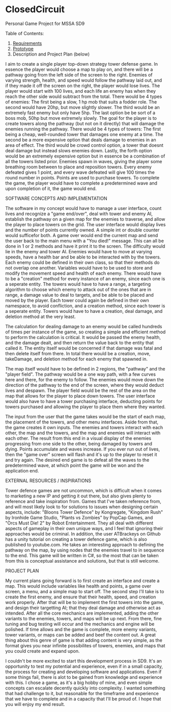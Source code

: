# ClosedCircuit
Personal Game Project for MSSA SD9<br>

Table of Contents: <br>
1. [Requirements](https://github.com/Makairo/ClosedCircuit/tree/main/Requirements) <br>
2. [Prototype](https://github.com/Makairo/ClosedCircuit/tree/main/Prototype) <br>
3. Description and Project Plan (below) <br>


I aim to create a single player top-down strategy tower defense game. In essence the player would choose a map to play on, and there will
be a pathway going from the left side of the screen to the right. Enemies of varying strength, health, and speed would follow the pathway laid out, and if they 
made it off the screen on the right, the player would lose lives. The player would start with 100 lives, and each life an enemy has when they reach the 
other side would subtract from the total. There would be 4 types of enemies: The first being a slow, 1 hp mob that suits a fodder role. The second would have 20hp, 
but move slightly slower. The third would be an extremely fast enemy but only have 5hp. The last option be be sort of a boss mob, 50hp but move extremely slowly.
The goal for the player is to create towers along the pathway (but not on it directly) that will damage the enemies running the pathway. There would be 4 types 
of towers: The first being a cheap, well-rounded tower that damages one enemy at a time. The second be a more expensive option that deals damage to enemies in
an area of effect. The third would be crowd control option, a tower that doesnt deal damage but instead slows enemies down. Lastly, the forth option would be an
extremely expensive option but in essence be a combination of all the towers listed prior. Enemies spawn in waves, giving the player some breathing room between
to place and reposition towers. Every enemy defeated gives 1 point, and every wave defeated will give 100 times the round number in points. Points are used to
purchase towers. To complete the game, the player would have to complete a predetermined wave and upon completion of it, the game would end.

SOFTWARE CONCEPTS AND IMPLEMENTATION

The software in my concept would have to manage a user interface, count lives and recognize a "game end/over", deal with tower and enemy AI, establish the pathway on 
a given map for the enemies to traverse, and allow the player to place towers on the grid. The user interface would display lives and the number of points 
currently owned. A simple int or double counter would sufficefor both. A game over would end the current map and send the user back to the main menu with a 
"You died!" message. This can all be done in 1 or 2 methods and have it print it to the screen. The difficulty would lie in the enemy and tower AI. Enemies 
would have to move at varying speeds, have a health bar and be able to be interacted with by the towers. Each enemy could be defined in their own class, so that 
their methods do not overlap one another. Variables would have to be used to store and modify the movement speed and health of each enemy. There would have to 
be a "creation" method for every instance of an enemy, since each one is a seperate entity.	The towers would have to have a range, a targeting algorithm to choose 
which enemy to attack out of the ones that are in range, a damage value to deal to targets, and be able to be placed and moved by the player. Each tower could 
again be defined in their own namespace, to avoid confliction, and a creation method, since each tower is a seperate entity. Towers would have to have a creation,
deal damage, and deletion method at the very least.

The calculation for dealing damage to an enemy would be called hundreds of times per instance of the game, so creating a simple and efficient method to perform
the calculation is critical. It would be passed the enemy health, and the damage dealt, and then return the value back to the entity that called it. The entity itself
would be concerned if that damage was fatal and then delete itself from there. In total there would be a creation, move, takeDamage, and deletion method for each
enemy that spawned in. 

The map itself would have to be defined in 2 regions, the "pathway" and the "player field". The pathway would be a one way path, with a few curves here and there, 
for the enemy to follow. The enemies would move down the direction of the pathway to the end of the screen, where they would deduct lives and despawn. The 
player field would be the rest of the area on the map that allows for the player to place down towers. The user interface would also have to have a tower 
purchasing interface, deducting points for towers purchased and allowing the player to place them where they wanted.

The input from the user that the game takes would be the start of each map, the placement of the towers, and other menu interfaces. Aside from that, the game
creates it own inputs. The enemies and towers interact with each other, the map and the towers, and the map and enemies will interact with each other. The result 
from this end in a visual display of the enemies progressing from one side to the other, being damaged by towers and dying. Points accumulate and waves increase. 
If you ever run out of lives, then the "game over" screen will flash and it's up to the player to reset it and try again. The desired end game is to defeat all
the waves to the predetermined wave, at which point the game will be won and the application end.

EXTERNAL RESOURCES / INSPIRATIONS

Tower defence games are not uncommon, which is difficult when it comes to marketing a new IP and getting it out there, but also gives plenty to reference and
take inspiration from. Games that I've taken reference from, and will most likely look to for solutions to issues when designing certain aspects, include: "Bloons
Tower Defence" by Kongregate, "Kingdom Rush" by Ironhide Game Studio, "Plants vs Zombies" by PopCap Games, and "Orcs Must Die! 2" by Robot Entertainment. They all 
deal with different aspects of gameplay in their own unique ways, and I feel that ignoring their approaches would be criminal. In addition, the user ATBrackeys 
on Github has a unity tutorial on creating a tower defence game, which is also published to youtube.com. He takes an interesting approach to defining the 
pathway on the map, by using nodes that the enemies travel to in sequence to the end. This game will be written in C#, so the most that can be taken from this 
is conceptual assistance and solutions, but that is still welcome.

PROJECT PLAN

My current plans going forward is to first create an interface and create a map. This would include variables like health and points, a game over screen, 
a menu, and a simple map to start off. The second step I'll take is to create the first enemy, and ensure that their health, speed, and creation work properly.
After that will be to implement the first towers into the game, and design their targetting AI; that they deal damage and otherwise act as intended. 
After all the core mechanics are implemented, adding the other variants to the enemies, towers, and maps will be up next. From there, fine tuning and bug testing 
will occur and the mechanics and engine will be polished. If time allows and the game is complete, more enemy variants, tower variants, or maps can be added and 
beef the content out. A great thing about this genre of game is that adding content is very simple, as the format gives you near infinite possibilites of towers,
enemies, and maps that you could create and expand upon.

I couldn't be more excited to start this development process in SD9. It's an opportunity to test my potential and experience, even if in a small capacity,
the process for creating and developing software and applications. Even if some things fail, there is alot to be gained from knowledge and experience with this.
I chose a game, as it's a big hobby of mine, and even simple concepts can escalate decently quickly into complexity. I wanted something that had challenge to it, 
but reasonable for the timeframe and experience that we have to complete and in a capacity that I'll be proud of. I hope that you will enjoy my end result.
